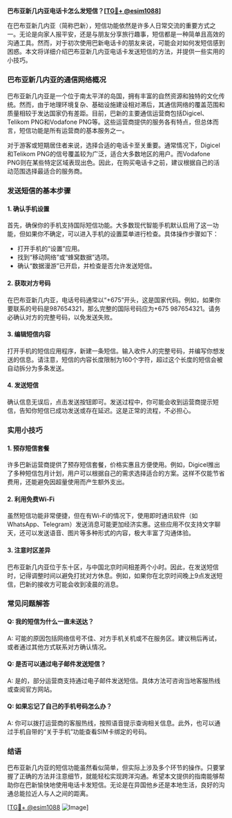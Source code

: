 **巴布亚新几内亚电话卡怎么发短信？[[TG💪+ @esim1088](https://t.me/s/esim1088)]**

在巴布亚新几内亚（简称巴新），短信功能依然是许多人日常交流的重要方式之一。无论是向家人报平安，还是与朋友分享旅行趣事，短信都是一种简单且高效的沟通工具。然而，对于初次使用巴新电话卡的朋友来说，可能会对如何发短信感到困惑。本文将详细介绍巴布亚新几内亚电话卡发送短信的方法，并提供一些实用的小技巧。

### 巴布亚新几内亚的通信网络概况

巴布亚新几内亚是一个位于南太平洋的岛国，拥有丰富的自然资源和独特的文化传统。然而，由于地理环境复杂、基础设施建设相对滞后，其通信网络的覆盖范围和质量相较于发达国家仍有差距。目前，巴新的主要通信运营商包括Digicel、Telikom PNG和Vodafone PNG等。这些运营商提供的服务各有特点，但总体而言，短信功能是所有运营商的基本服务之一。

对于游客或短期居住者来说，选择合适的电话卡至关重要。通常情况下，Digicel和Telikom PNG的信号覆盖较为广泛，适合大多数地区的用户。而Vodafone PNG则在某些特定区域表现出色。因此，在购买电话卡之前，建议根据自己的活动范围选择最适合的服务商。

### 发送短信的基本步骤

#### 1. 确认手机设置
首先，确保你的手机支持国际短信功能。大多数现代智能手机默认启用了这一功能，但如果你不确定，可以进入手机的设置菜单进行检查。具体操作步骤如下：
- 打开手机的“设置”应用。
- 找到“移动网络”或“蜂窝数据”选项。
- 确认“数据漫游”已开启，并检查是否允许发送短信。

#### 2. 获取对方号码
在巴布亚新几内亚，电话号码通常以“+675”开头，这是国家代码。例如，如果你要联系的号码是987654321，那么完整的国际号码应为+675 987654321。请务必确认对方的完整号码，以免发送失败。

#### 3. 编辑短信内容
打开手机的短信应用程序，新建一条短信。输入收件人的完整号码，并编写你想发送的信息。请注意，短信的内容长度限制为160个字符，超过这个长度的短信会被自动拆分为多条发送。

#### 4. 发送短信
确认信息无误后，点击发送按钮即可。发送过程中，你可能会收到运营商提示短信，告知你短信已成功发送或存在延迟。这是正常的流程，不必担心。

### 实用小技巧

#### 1. 预存短信套餐
许多巴新运营商提供了预存短信套餐，价格实惠且方便使用。例如，Digicel推出了多种短信包月计划，用户可以根据自己的需求选择适合的方案。这样不仅能节省费用，还能避免因超量使用而产生额外支出。

#### 2. 利用免费Wi-Fi
虽然短信功能非常便捷，但在有Wi-Fi的情况下，使用即时通讯软件（如WhatsApp、Telegram）发送消息可能更加经济实惠。这些应用不仅支持文字聊天，还可以发送语音、图片等多种形式的内容，极大丰富了沟通体验。

#### 3. 注意时区差异
巴布亚新几内亚位于东十区，与中国北京时间相差两个小时。因此，在发送短信时，记得调整时间以避免打扰对方休息。例如，如果你在北京时间晚上9点发送短信，巴新的接收方可能会收到凌晨的消息。

### 常见问题解答

#### Q: 我的短信为什么一直未送达？
A: 可能的原因包括网络信号不佳、对方手机关机或不在服务区。建议稍后再试，或者通过其他方式联系对方确认情况。

#### Q: 是否可以通过电子邮件发送短信？
A: 是的，部分运营商支持通过电子邮件发送短信。具体方法可咨询当地客服热线或查阅官方网站。

#### Q: 如果忘记了自己的手机号码怎么办？
A: 你可以拨打运营商的客服热线，按照语音提示查询相关信息。此外，也可以通过手机自带的“关于手机”功能查看SIM卡绑定的号码。

### 结语

巴布亚新几内亚的短信功能虽然看似简单，但实际上涉及多个环节的操作。只要掌握了正确的方法并注意细节，就能轻松实现跨洋沟通。希望本文提供的指南能够帮助你在巴新愉快地使用电话卡发短信。无论是在异国他乡还是本地生活，良好的沟通总能拉近人与人之间的距离。

[[TG💪+ @esim1088](https://t.me/s/esim1088) ![Image](https://i.postimg.cc/4NQfJmqS/Snipaste-2025-05-13-00-14-12.png)]
